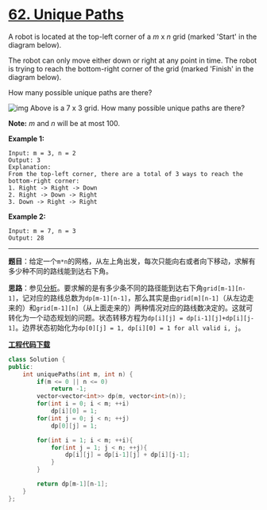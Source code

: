 # [62. Unique Paths](https://leetcode.com/problems/unique-paths/)

A robot is located at the top-left corner of a *m* x *n* grid (marked 'Start' in the diagram below).

The robot can only move either down or right at any point in time. The robot is trying to reach the bottom-right corner of the grid (marked 'Finish' in the diagram below).

How many possible unique paths are there?

![img](https://assets.leetcode.com/uploads/2018/10/22/robot_maze.png)
Above is a 7 x 3 grid. How many possible unique paths are there?

**Note:** *m* and *n* will be at most 100.

**Example 1:**

```
Input: m = 3, n = 2
Output: 3
Explanation:
From the top-left corner, there are a total of 3 ways to reach the bottom-right corner:
1. Right -> Right -> Down
2. Right -> Down -> Right
3. Down -> Right -> Right
```

**Example 2:**

```
Input: m = 7, n = 3
Output: 28
```

---

**题目**：给定一个`m*n`的网格，从左上角出发，每次只能向右或者向下移动，求解有多少种不同的路线能到达右下角。

**思路**：参见[分析](https://leetcode.com/problems/unique-paths/discuss/22954/0ms-5-lines-DP-Solution-in-C%2B%2B-with-Explanations)。要求解的是有多少条不同的路径能到达右下角`grid[m-1][n-1]`，记对应的路线总数为`dp[m-1][n-1]`，那么其实是由`grid[m][n-1]`（从左边走来的）和`grid[m-1][n]`（从上面走来的）两种情况对应的路线数决定的。这就可转化为一个动态规划的问题。状态转移方程为`dp[i][j] = dp[i-1][j]+dp[i][j-1]`。边界状态初始化为`dp[0][j] = 1, dp[i][0] = 1 for all valid i, j`。

[**工程代码下载**](https://github.com/shenkh/leetcode)

```cpp
class Solution {
public:
    int uniquePaths(int m, int n) {
        if(m <= 0 || n <= 0)
            return -1;
        vector<vector<int>> dp(m, vector<int>(n));
        for(int i = 0; i < m; ++i)
            dp[i][0] = 1;
        for(int j = 0; j < n; ++j)
            dp[0][j] = 1;

        for(int i = 1; i < m; ++i){
            for(int j = 1; j < n; ++j){
                dp[i][j] = dp[i-1][j] + dp[i][j-1];
            }
        }

        return dp[m-1][n-1];
    }
};
```
